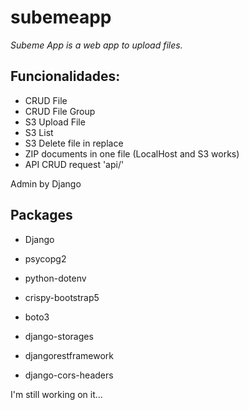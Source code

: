 # subemeapp

_Subeme App is a web app to upload files._

## Funcionalidades:

* CRUD File
* CRUD File Group
* S3 Upload File
* S3 List
* S3 Delete file in replace
* ZIP documents in one file (LocalHost and S3 works)
* API CRUD request 'api/'


Admin by Django

## Packages

* Django
* psycopg2
* python-dotenv
* crispy-bootstrap5
* boto3
* django-storages

* djangorestframework
* django-cors-headers

I'm still working on it...

